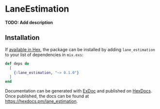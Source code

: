 # LaneEstimation

**TODO: Add description**

## Installation

If [available in Hex](https://hex.pm/docs/publish), the package can be installed
by adding `lane_estimation` to your list of dependencies in `mix.exs`:

```elixir
def deps do
  [
    {:lane_estimation, "~> 0.1.0"}
  ]
end
```

Documentation can be generated with [ExDoc](https://github.com/elixir-lang/ex_doc)
and published on [HexDocs](https://hexdocs.pm). Once published, the docs can
be found at <https://hexdocs.pm/lane_estimation>.

